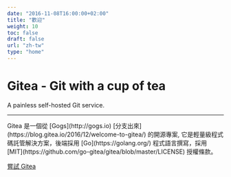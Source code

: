 ```yaml
---
date: "2016-11-08T16:00:00+02:00"
title: "歡迎"
weight: 10
toc: false
draft: false
url: "zh-tw"
type: "home"
---
```

<h1 class="display-4">Gitea - Git with a cup of tea</h1>
<p class="lead">A painless self-hosted Git service.</p>
<hr class="my-2">
<p>
	Gitea 是一個從 [Gogs](http://gogs.io) [分支出來](https://blog.gitea.io/2016/12/welcome-to-gitea/) 的開源專案, 它是輕量級程式碼託管解決方案，後端採用 
	[Go](https://golang.org/) 程式語言撰寫，採用 [MIT](https://github.com/go-gitea/gitea/blob/master/LICENSE) 授權條款。
</p>
<p class="lead">
<a class="btn btn-primary btn-lg" href="https://try.gitea.io" target="_blank" role="button">嘗試 Gitea</a>
</p>
